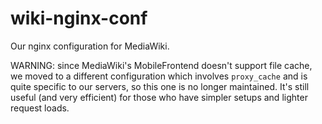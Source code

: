 # wiki-nginx-conf
Our nginx configuration for MediaWiki.

WARNING: since MediaWiki's MobileFrontend doesn't support file cache, we moved to a different configuration which involves `proxy_cache` and is quite specific to our servers, so this one is no longer maintained. It's still useful (and very efficient) for those who have simpler setups and lighter request loads.
